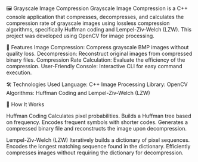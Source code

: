 🖼️ Grayscale Image Compression
Grayscale Image Compression is a C++ console application that compresses, decompresses, and calculates the compression rate of grayscale images using lossless compression algorithms, specifically Huffman coding and Lempel-Ziv-Welch (LZW). This project was developed using OpenCV for image processing.

🚀 Features
Image Compression: Compress grayscale BMP images without quality loss.
Decompression: Reconstruct original images from compressed binary files.
Compression Rate Calculation: Evaluate the efficiency of the compression.
User-Friendly Console: Interactive CLI for easy command execution.

🛠️ Technologies Used
Language: C++
Image Processing Library: OpenCV
Algorithms: Huffman Coding and Lempel-Ziv-Welch (LZW)

📄 How It Works

Huffman Coding
Calculates pixel probabilities.
Builds a Huffman tree based on frequency.
Encodes frequent symbols with shorter codes.
Generates a compressed binary file and reconstructs the image upon decompression.

Lempel-Ziv-Welch (LZW)
Iteratively builds a dictionary of pixel sequences.
Encodes the longest matching sequence found in the dictionary.
Efficiently compresses images without requiring the dictionary for decompression.
